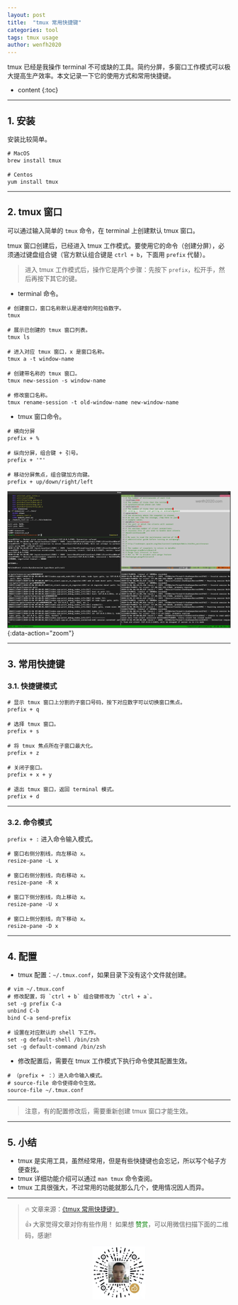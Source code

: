 ```yaml
---
layout: post
title:  "tmux 常用快捷键"
categories: tool
tags: tmux usage
author: wenfh2020
---
```


tmux 已经是我操作 terminal 不可或缺的工具。简约分屏，多窗口工作模式可以极大提高生产效率。本文记录一下它的使用方式和常用快捷键。




* content
{:toc}

---

## 1. 安装

安装比较简单。

```shell
# MacOS
brew install tmux

# Centos
yum install tmux
```

---

## 2. tmux 窗口

可以通过输入简单的 `tmux` 命令，在 terminal 上创建默认 tmux 窗口。

tmux 窗口创建后，已经进入 tmux 工作模式。要使用它的命令（创建分屏），必须通过键盘组合键（官方默认组合键是 `ctrl + b`，下面用 `prefix` 代替）。

> 进入 tmux 工作模式后，操作它是两个步骤：先按下 `prefix`，松开手，然后再按下其它的键。

* terminal 命令。

```shell
# 创建窗口，窗口名称默认是递增的阿拉伯数字。
tmux

# 展示已创建的 tmux 窗口列表。
tmux ls

# 进入对应 tmux 窗口，x 是窗口名称。
tmux a -t window-name

# 创建带名称的 tmux 窗口。
tmux new-session -s window-name

# 修改窗口名称。
tmux rename-session -t old-window-name new-window-name
```

* tmux 窗口命令。

```shell
# 横向分屏
prefix + %

# 纵向分屏，组合键 + 引号。
prefix + '"'

# 移动分屏焦点，组合键加方向键。
prefix + up/down/right/left
```

![窗口分屏](/images/2020-11-06-09-22-01.png){:data-action="zoom"}

---

## 3. 常用快捷键

### 3.1. 快捷键模式

```shell
# 显示 tmux 窗口上分割的子窗口号码，按下对应数字可以切换窗口焦点。
prefix + q

# 选择 tmux 窗口。
prefix + s

# 将 tmux 焦点所在子窗口最大化。
prefix + z

# 关闭子窗口。
prefix + x + y

# 退出 tmux 窗口，返回 terminal 模式。
prefix + d
```

---

### 3.2. 命令模式

`prefix + :` 进入命令输入模式。

```shell
# 窗口右侧分割线，向左移动 x。
resize-pane -L x

# 窗口右侧分割线，向右移动 x。
resize-pane -R x

# 窗口下侧分割线，向上移动 x。
resize-pane -U x

# 窗口上侧分割线，向下移动 x。
resize-pane -D x
```

---

## 4. 配置

* tmux 配置：`~/.tmux.conf`，如果目录下没有这个文件就创建。

```shell
# vim ~/.tmux.conf
# 修改配置，将 `ctrl + b` 组合键修改为 `ctrl + a`。
set -g prefix C-a
unbind C-b
bind C-a send-prefix

# 设置在对应默认的 shell 下工作。
set -g default-shell /bin/zsh
set -g default-command /bin/zsh
```

* 修改配置后，需要在 tmux 工作模式下执行命令使其配置生效。

```shell
# （prefix + ：）进入命令输入模式。
# source-file 命令使得命令生效。
source-file ~/.tmux.conf
```

---

> 注意，有的配置修改后，需要重新创建 tmux 窗口才能生效。

---

## 5. 小结

* tmux 是实用工具，虽然经常用，但是有些快捷键也会忘记，所以写个帖子方便查找。
* tmux 详细功能介绍可以通过 `man tmux` 命令查阅。
* tmux 工具很强大，不过常用的功能就那么几个，使用情况因人而异。

---

> 🔥 文章来源：[《tmux 常用快捷键》](https://wenfh2020.com/2020/11/05/tmux/)
>
> 👍 大家觉得文章对你有些作用！ 如果想 <font color=green>赞赏</font>，可以用微信扫描下面的二维码，感谢!
<div align=center><img src="/images/2020-08-06-15-49-47.png" width="120"/></div>
